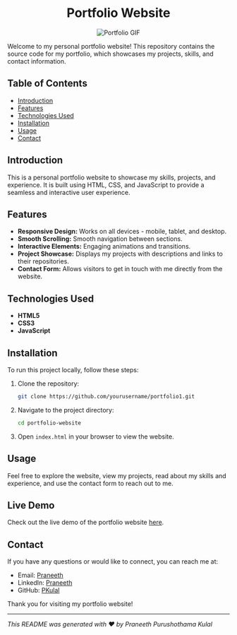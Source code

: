 <div align="center">
  <h1 align="center">Portfolio Website</h1>  
    <img src="https://cdn.dribbble.com/users/1025112/screenshots/4744274/media/e4a2bd74793e72d7633a2d34928c2f2e.gif" alt="Portfolio GIF" />  
</div>


Welcome to my personal portfolio website! This repository contains the source code for my portfolio, which showcases my projects, skills, and contact information.





## Table of Contents

- [Introduction](#introduction)
- [Features](#features)
- [Technologies Used](#technologies-used)
- [Installation](#installation)
- [Usage](#usage)
- [Contact](#contact)

## Introduction

This is a personal portfolio website to showcase my skills, projects, and experience. It is built using HTML, CSS, and JavaScript to provide a seamless and interactive user experience.

## Features

- **Responsive Design:** Works on all devices - mobile, tablet, and desktop.
- **Smooth Scrolling:** Smooth navigation between sections.
- **Interactive Elements:** Engaging animations and transitions.
- **Project Showcase:** Displays my projects with descriptions and links to their repositories.
- **Contact Form:** Allows visitors to get in touch with me directly from the website.

## Technologies Used

- **HTML5**
- **CSS3**
- **JavaScript**

## Installation

To run this project locally, follow these steps:

1. Clone the repository:

    ```bash
    git clone https://github.com/yourusername/portfolio1.git
    ```

2. Navigate to the project directory:

    ```bash
    cd portfolio-website
    ```

3. Open `index.html` in your browser to view the website.

## Usage

Feel free to explore the website, view my projects, read about my skills and experience, and use the contact form to reach out to me.

## Live Demo

Check out the live demo of the portfolio website [here](https://pkulal.github.io/Portfolio1/).



## Contact

If you have any questions or would like to connect, you can reach me at:

- Email: [Praneeth](mailto:p8775333@gmail.com)
- LinkedIn: [Praneeth](https://www.linkedin.com/in/praneethpkulal)
- GitHub: [PKulal](https://github.com/PKulal)

Thank you for visiting my portfolio website!

---

*This README was generated with ❤️ by Praneeth Purushothama Kulal*
